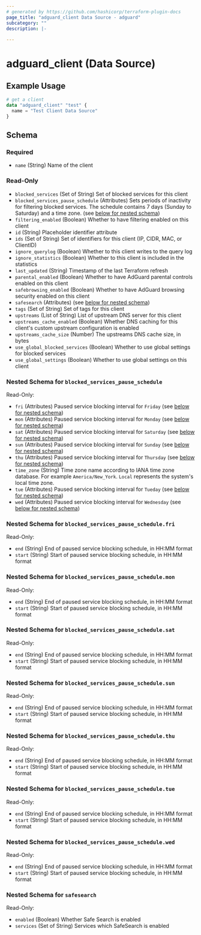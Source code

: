 ```yaml
---
# generated by https://github.com/hashicorp/terraform-plugin-docs
page_title: "adguard_client Data Source - adguard"
subcategory: ""
description: |-
  
---
```


# adguard_client (Data Source)



## Example Usage

```terraform
# get a client
data "adguard_client" "test" {
  name = "Test Client Data Source"
}
```

<!-- schema generated by tfplugindocs -->
## Schema

### Required

- `name` (String) Name of the client

### Read-Only

- `blocked_services` (Set of String) Set of blocked services for this client
- `blocked_services_pause_schedule` (Attributes) Sets periods of inactivity for filtering blocked services. The schedule contains 7 days (Sunday to Saturday) and a time zone. (see [below for nested schema](#nestedatt--blocked_services_pause_schedule))
- `filtering_enabled` (Boolean) Whether to have filtering enabled on this client
- `id` (String) Placeholder identifier attribute
- `ids` (Set of String) Set of identifiers for this client (IP, CIDR, MAC, or ClientID)
- `ignore_querylog` (Boolean) Whether to this client writes to the query log
- `ignore_statistics` (Boolean) Whether to this client is included in the statistics
- `last_updated` (String) Timestamp of the last Terraform refresh
- `parental_enabled` (Boolean) Whether to have AdGuard parental controls enabled on this client
- `safebrowsing_enabled` (Boolean) Whether to have AdGuard browsing security enabled on this client
- `safesearch` (Attributes) (see [below for nested schema](#nestedatt--safesearch))
- `tags` (Set of String) Set of tags for this client
- `upstreams` (List of String) List of upstream DNS server for this client
- `upstreams_cache_enabled` (Boolean) Whether DNS caching for this client's custom upstream configuration is enabled
- `upstreams_cache_size` (Number) The upstreams DNS cache size, in bytes
- `use_global_blocked_services` (Boolean) Whether to use global settings for blocked services
- `use_global_settings` (Boolean) Whether to use global settings on this client

<a id="nestedatt--blocked_services_pause_schedule"></a>
### Nested Schema for `blocked_services_pause_schedule`

Read-Only:

- `fri` (Attributes) Paused service blocking interval for `Friday` (see [below for nested schema](#nestedatt--blocked_services_pause_schedule--fri))
- `mon` (Attributes) Paused service blocking interval for `Monday` (see [below for nested schema](#nestedatt--blocked_services_pause_schedule--mon))
- `sat` (Attributes) Paused service blocking interval for `Saturday` (see [below for nested schema](#nestedatt--blocked_services_pause_schedule--sat))
- `sun` (Attributes) Paused service blocking interval for `Sunday` (see [below for nested schema](#nestedatt--blocked_services_pause_schedule--sun))
- `thu` (Attributes) Paused service blocking interval for `Thursday` (see [below for nested schema](#nestedatt--blocked_services_pause_schedule--thu))
- `time_zone` (String) Time zone name according to IANA time zone database. For example `America/New_York`. `Local` represents the system's local time zone.
- `tue` (Attributes) Paused service blocking interval for `Tueday` (see [below for nested schema](#nestedatt--blocked_services_pause_schedule--tue))
- `wed` (Attributes) Paused service blocking interval for `Wednesday` (see [below for nested schema](#nestedatt--blocked_services_pause_schedule--wed))

<a id="nestedatt--blocked_services_pause_schedule--fri"></a>
### Nested Schema for `blocked_services_pause_schedule.fri`

Read-Only:

- `end` (String) End of paused service blocking schedule, in HH:MM format
- `start` (String) Start of paused service blocking schedule, in HH:MM format


<a id="nestedatt--blocked_services_pause_schedule--mon"></a>
### Nested Schema for `blocked_services_pause_schedule.mon`

Read-Only:

- `end` (String) End of paused service blocking schedule, in HH:MM format
- `start` (String) Start of paused service blocking schedule, in HH:MM format


<a id="nestedatt--blocked_services_pause_schedule--sat"></a>
### Nested Schema for `blocked_services_pause_schedule.sat`

Read-Only:

- `end` (String) End of paused service blocking schedule, in HH:MM format
- `start` (String) Start of paused service blocking schedule, in HH:MM format


<a id="nestedatt--blocked_services_pause_schedule--sun"></a>
### Nested Schema for `blocked_services_pause_schedule.sun`

Read-Only:

- `end` (String) End of paused service blocking schedule, in HH:MM format
- `start` (String) Start of paused service blocking schedule, in HH:MM format


<a id="nestedatt--blocked_services_pause_schedule--thu"></a>
### Nested Schema for `blocked_services_pause_schedule.thu`

Read-Only:

- `end` (String) End of paused service blocking schedule, in HH:MM format
- `start` (String) Start of paused service blocking schedule, in HH:MM format


<a id="nestedatt--blocked_services_pause_schedule--tue"></a>
### Nested Schema for `blocked_services_pause_schedule.tue`

Read-Only:

- `end` (String) End of paused service blocking schedule, in HH:MM format
- `start` (String) Start of paused service blocking schedule, in HH:MM format


<a id="nestedatt--blocked_services_pause_schedule--wed"></a>
### Nested Schema for `blocked_services_pause_schedule.wed`

Read-Only:

- `end` (String) End of paused service blocking schedule, in HH:MM format
- `start` (String) Start of paused service blocking schedule, in HH:MM format



<a id="nestedatt--safesearch"></a>
### Nested Schema for `safesearch`

Read-Only:

- `enabled` (Boolean) Whether Safe Search is enabled
- `services` (Set of String) Services which SafeSearch is enabled
